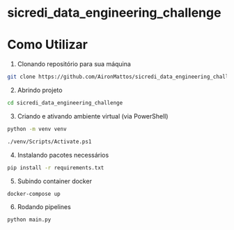 # sicredi_data_engineering_challenge


# Como Utilizar
 
1. Clonando repositório para sua máquina
```bash
git clone https://github.com/AironMattos/sicredi_data_engineering_challenge.git
```

2. Abrindo projeto
```bash
cd sicredi_data_engineering_challenge
```

3. Criando e ativando ambiente virtual (via PowerShell)
```bash
python -m venv venv

./venv/Scripts/Activate.ps1
```

4. Instalando pacotes necessários
```bash
pip install -r requirements.txt
```

5. Subindo container docker
```bash
docker-compose up
```

6. Rodando pipelines
```bash
python main.py
```
